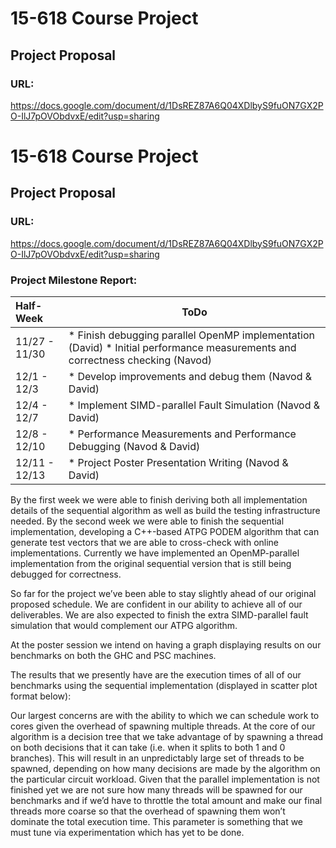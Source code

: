 # 15-618 Course Project
## Project Proposal
### URL:
https://docs.google.com/document/d/1DsREZ87A6Q04XDlbyS9fuON7GX2PO-IlJ7pOVObdvxE/edit?usp=sharing

# 15-618 Course Project
## Project Proposal
### URL:
https://docs.google.com/document/d/1DsREZ87A6Q04XDlbyS9fuON7GX2PO-IlJ7pOVObdvxE/edit?usp=sharing

### Project Milestone Report:

| Half-Week | ToDo |
|:------|------|
| 11/27 - 11/30 | * Finish debugging parallel OpenMP implementation (David)  * Initial performance measurements and correctness checking (Navod) |
| 12/1 - 12/3 | * Develop improvements and debug them (Navod & David) |
| 12/4 - 12/7 | * Implement SIMD-parallel Fault Simulation (Navod & David) |
| 12/8 - 12/10 | * Performance Measurements and Performance Debugging (Navod & David) |
| 12/11 - 12/13 | * Project Poster Presentation Writing (Navod & David) |

By the first week we were able to finish deriving both all implementation details of the sequential algorithm as well as build the testing infrastructure needed. By the second week we were able to finish the sequential implementation, developing a C++-based ATPG PODEM algorithm that can generate test vectors that we are able to cross-check with online implementations. Currently we have implemented an OpenMP-parallel implementation from the original sequential version that is still being debugged for correctness.

So far for the project we’ve been able to stay slightly ahead of our original proposed schedule. We are confident in our ability to achieve all of our deliverables. We are also expected to finish the extra SIMD-parallel fault simulation that would complement our ATPG algorithm.

At the poster session we intend on having a graph displaying results on our benchmarks on both the GHC and PSC machines.

The results that we presently have are the execution times of all of our benchmarks using the sequential implementation (displayed in scatter plot format below):

Our largest concerns are with the ability to which we can schedule work to cores given the overhead of spawning multiple threads. At the core of our algorithm is a decision tree that we take advantage of by spawning a thread on both decisions that it can take (i.e. when it splits to both 1 and 0 branches). This will result in an unpredictably large set of threads to be spawned, depending on how many decisions are made by the algorithm on the particular circuit workload. Given that the parallel implementation is not finished yet we are not sure how many threads will be spawned for our benchmarks and if we’d have to throttle the total amount and make our final threads more coarse so that the overhead of spawning them won’t dominate the total execution time. This parameter is something that we must tune via experimentation which has yet to be done.

